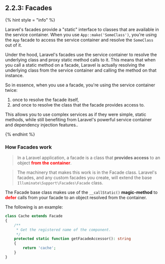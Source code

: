 ## 2.2.3: Facades

{% hint style = "info" %}

Laravel's facades provide a "static" interface to classes that are available in the service container. When you use `App::make('SomeClass')`, you're using the `App` facade to access the service container and resolve the `SomeClass` out of it.

Under the hood, Laravel's facades use the service container to resolve the underlying class and proxy static method calls to it. This means that when you call a static method on a facade, Laravel is actually resolving the underlying class from the service container and calling the method on that instance.

So in essence, when you use a facade, you're using the service container twice: 

1. once to resolve the facade itself, 
2. and once to resolve the class that the facade provides access to.

This allows you to use complex services as if they were simple, static methods, while still benefiting from Laravel's powerful service container and dependency injection features..

{% endhint %}

### How Facades work

>In a Laravel application, a facade is a class that **provides access** to an object <span style="color:red;">**from the container**</span>. 

>The machinery that makes this work is in the Facade class. Laravel's facades, and any custom facades you create, will extend the base `Illuminate\Support\Facades\Facade` class.

The Facade base class makes use of the `__callStatic()` **magic-method** to <span style="color:red;">**defer**</span> calls from your facade to an object resolved from the container.

The following is an example:

```PHP
class Cache extends Facade
{
    /**
     * Get the registered name of the component.
     */
    protected static function getFacadeAccessor(): string
    {
        return 'cache';
    }
}
```

